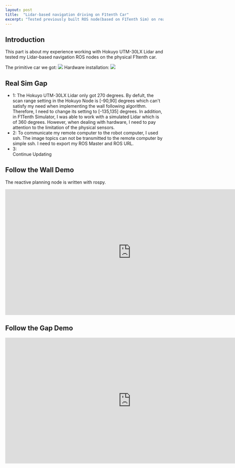 ```yaml
---
layout: post
title:  "Lidar-based navigation driving on F1tenth Car"
excerpt: "Tested previously built ROS node(based on F1Tenth Sim) on real F1tenth car"
---
```

## Introduction

This part is about my experience working with Hokuyo UTM-30LX Lidar and tested my Lidar-based navigation ROS nodes on the physical F1tenth car. 

The primitive car we got:
<img src="/myf1tenth/assets/lidar_primitive_car.jpg">
Hardware installation:
<img src="/myf1tenth/assets/lidar_car.jpg">

## Real Sim Gap
* 1:
  The Hokuyo UTM-30LX Lidar only got 270 degrees. By defult, the scan range setting in the Hokuyo Node is [-90,90] degrees which can't satisfy my need when implementing the wall following algorithm. Therefore, I need to change its setting to [-135,135] degrees. In addition, in F1Tenth Simulator, I was able to work with a simulated Lidar which is of 360 degrees. However, when dealing with hardware, I need to pay attention to the limitation of the physical sensors.
* 2:
  To communicate my remote computer to the robot computer, I used ssh. The image topics can not be transmitted to the remote computer by simple ssh. I need to export my ROS Master and ROS URL.
* 3:  
  Continue Updating

  
## Follow the Wall Demo
The reactive planning node is written with rospy.
<iframe width="800" height="400" src="https://www.youtube.com/embed/7Gd6y3hJ834" frameborder="0" allow="accelerometer; autoplay; clipboard-write; encrypted-media; gyroscope; picture-in-picture" allowfullscreen></iframe>

## Follow the Gap Demo
<iframe width="800" height="400" src="https://www.youtube.com/embed/IyY78hm6xZI" frameborder="0" allow="accelerometer; autoplay; clipboard-write; encrypted-media; gyroscope; picture-in-picture" allowfullscreen></iframe>
